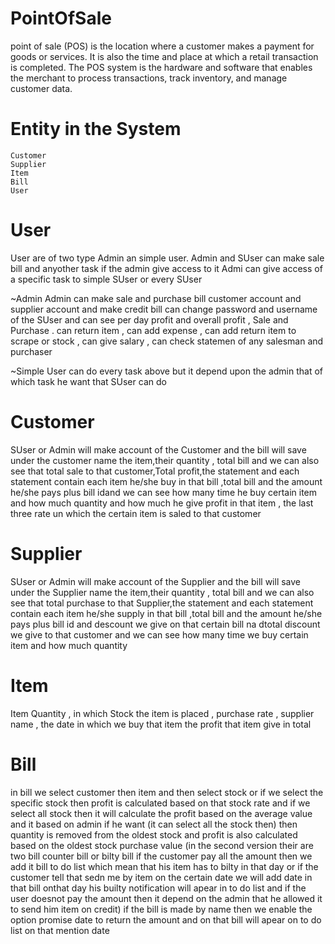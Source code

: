 # PointOfSale
 point of sale (POS) is the location where a customer makes a payment for goods or services. It is also the time and place at which a retail transaction is completed. The POS system is the hardware and software that enables the merchant to process transactions, track inventory, and manage customer data.

# Entity in the System 
	Customer
	Supplier
	Item
	Bill
	User
# User
User are of two type Admin an simple user. Admin and SUser can make sale bill and anyother task if the admin give access to it Admi can give access of a specific task to simple SUser or every SUser 

~Admin
Admin can make sale and purchase bill customer account and supplier account and make credit bill can change password and username of the SUser and can see per day profit and overall profit , Sale and Purchase . can return item , can add expense , can add return item to scrape or stock , can give salary , can check statemen of any salesman and purchaser 

~Simple User 
can do every task above but it depend upon the admin that of which task he want that SUser can do

# Customer
SUser or Admin will make account of the Customer and the bill will save under the customer name the item,their quantity , total bill and we can also see that total sale to that customer,Total profit,the statement and each statement contain each item he/she buy in that bill ,total bill and the amount he/she pays plus bill idand we can see how many time he buy certain item and how much quantity and how much he give profit in that item , the last three rate un which the certain item is saled to that customer

# Supplier
SUser or Admin will make account of the Supplier and the bill will save under the Supplier name the item,their quantity , total bill and we can also see that total purchase to that Supplier,the statement and each statement contain each item he/she supply in that bill ,total bill and the amount he/she pays plus bill id and descount we give on that certain bill na dtotal discount we give to that customer and we can see how many time we buy certain item and how much quantity

# Item
Item Quantity , in which Stock the item is placed , purchase rate , supplier name , the date in which we buy that item the profit that item give in total 

# Bill
in bill we select customer then item and then select stock or if we select the specific stock then profit is calculated based on that stock rate and if we select all stock then it will calculate the profit based on the average value and it based on admin if he want (it can select all the stock then) then quantity is removed from the oldest stock and profit is also calculated based on the oldest stock purchase value (in the second version their are two bill counter bill or bilty bill if the customer pay all the amount then we add it bill to do list which mean that his item has to bilty in that day or if the customer tell that sedn me by item on the certain date we will add date in that bill onthat day his builty notification will apear in to do list and if the user doesnot pay the amount then it depend on the admin that he allowed it to send him item on credit) if the bill is made by name then we enable the option promise date to return the amount and on that bill will apear on to do list on that mention date 


